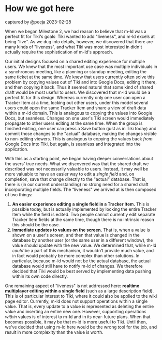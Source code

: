 # How we got here

captured by @peeja 2023-02-28

When we began Milestone 2, we had reason to believe that m-ld was a perfect fit for Tiki's goals: Tiki wanted to add "liveness", and m-ld excels at being "live". As we dug into details, however, we discovered that there are many kinds of "liveness", and what Tiki was most interested in didn't actually require the sophistication of m-ld's approach.

Our initial designs focused on a shared editing experience for multiple users. We knew that the most important use case was multiple individuals in a synchronous meeting, like a planning or standup meeting, editing the same ticket at the same time. We knew that users currently often solve this problem by copying values out of Tiki and into Google Docs, editing it there, and then copying it back. Thus it seemed natural that some kind of shared draft would be most useful to users. We discovered that m-ld would be a perfect fit for this design. Whereas currently only one user can open a Tracker Item at a time, locking out other users, under this model several users could open the same Tracker Item and share a view of draft data within a m-ld domain. This is analogous to copying the values into Google Docs, but seamless. Changes on one user's Tiki screen would immediately propagate to other users editing at the same time. When the group is finished editing, one user can press a Save button (just as in Tiki today) and commit those changes to the "actual" database, making the changes visible to non-editing viewers. This is analogous to copying the values back *from* Google Docs into Tiki, but again, is seamless and integrated into the application.

With this as a starting point, we began having deeper conversations about the users' true needs. What we discovered was that the shared draft we described was not necessarily valuable to users. Instead, it may well be more valuable to have an easier way to edit a *single field* and, on completion, save that change directly to the "actual" database. That is, there is (in our current understanding) no strong need for a shared draft incorporating multiple fields. The "liveness" we arrived at is then composed of two things:

1. **An easier experience editing a single field in a Tracker Item.** This is possible today, but is actually implemented by locking the entire Tracker Item while the field is edited. Two people cannot currently edit separate Tracker Item fields at the same time, though there is no intrinsic reason this should be the case.
2. **Immediate updates to values on the screen.** That is, when a value is shown on a user's screen, and then that value is changed in the database by another user (or the same user in a different window), the value should update with the new value. We determined that, while m-ld *could* be a part of this mechanism, it wouldn't provide much value, and in fact would probably be more complex than other solutions. In particular, because m-ld would not be the actual database, the actual database would still have to notify m-ld of changes. We therefore decided that Tiki would be best served by implementing data pushing within its own code directly.

One remaining aspect of "liveness" is not addressed here: **realtime multiplayer editing within a single field** (such as a large description field). This is of particular interest to Tiki, where it could also be applied to the wiki page editor. Currently, m-ld does not support operations within a single value. That is, every update to a value is represented as deleting the entire value and inserting an entire new one. However, supporting operations *within* values is of interest to m-ld and in its near-future plans. When that becomes possible, it may be that m-ld is more useful to Tiki. Until then, we've decided that using m-ld here would be the wrong tool for the job, and result in more complexity than the value is worth.